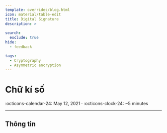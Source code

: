 ```yaml
---
template: overrides/blog.html
icon: material/table-edit
title: Digital Signature
description: >
  
search:
  exclude: true
hide:
  - feedback

tags:
  - Cryptography 
  - Asymmetric encryption
---
```


# __Chữ kí số__

<span>
:octicons-calendar-24: May 12, 2021 ·
:octicons-clock-24: ~5 minutes

</span>

---

## **Thông tin**